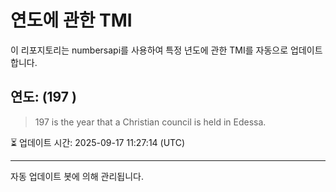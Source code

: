
# 연도에 관한 TMI

이 리포지토리는 numbersapi를 사용하여 특정 년도에 관한 TMI를 자동으로 업데이트합니다.

## 연도: (197 )
> 197 is the year that a Christian council is held in Edessa.

⏳ 업데이트 시간: 2025-09-17 11:27:14 (UTC)

---
자동 업데이트 봇에 의해 관리됩니다.
